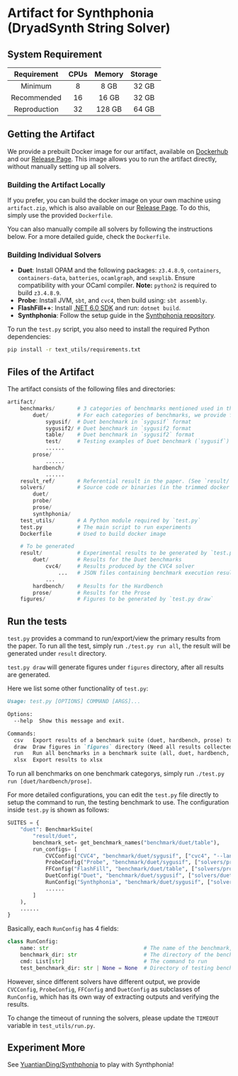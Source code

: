 
# Artifact for Synthphonia (DryadSynth String Solver)

## System Requirement

| Requirement  | CPUs | Memory | Storage |
| :--:         | :--: | :--:   | :--:    |
| Minimum      | 8    | 8 GB   | 32 GB   |
| Recommended  | 16   | 16 GB  | 32 GB   |
| Reproduction | 32   | 128 GB | 64 GB   |

## Getting the Artifact

We provide a prebuilt Docker image for our artifact, available on [Dockerhub](https://hub.docker.com/r/yuantianding/synthphonia) and our [Release Page](https://github.com/YuantianDing/Synthphonia/releases). This image allows you to run the artifact directly, without manually setting up all solvers.

### Building the Artifact Locally

If you prefer, you can build the docker image on your own machine using `artifact.zip`, which is also available on our [Release Page](https://github.com/YuantianDing/Synthphonia/releases). To do this, simply use the provided `Dockerfile`.

You can also manually compile all solvers by following the instructions below. For a more detailed guide, check the `Dockerfile`.

### Building Individual Solvers

- **Duet**: Install OPAM and the following packages: `z3.4.8.9`, `containers`, `containers-data`, `batteries`, `ocamlgraph`, and `sexplib`. Ensure compatibility with your OCaml compiler. **Note:** `python2` is required to build `z3.4.8.9`.
- **Probe**: Install JVM, `sbt`, and `cvc4`, then build using: `sbt assembly`.
- **FlashFill++**: Install [.NET 6.0 SDK](https://dotnet.microsoft.com/en-us/download/dotnet/6.0) and run: `dotnet build`.
- **Synthphonia**: Follow the setup guide in the [Synthphonia repository](https://github.com/YuantianDing/Synthphonia).

To run the `test.py` script, you also need to install the required Python dependencies:
```sh
pip install -r text_utils/requirements.txt
```


## Files of the Artifact

The artifact consists of the following files and directories:

```py
artifact/
    benchmarks/       # 3 categories of benchmarks mentioned used in the paper
        duet/         # For each categories of benchmarks, we provide files of different format.
            sygusif/  # Duet benchmark in `sygusif` format
            sygusif2/ # Duet benchmark in `sygusif2 format
            table/    # Duet benchmark in `sygusif2` format
            test/     # Testing examples of Duet benchmark (`sygusif`)
            ......
        prose/
            ......
        hardbench/
            ......
    result_ref/       # Referential result in the paper. (See `result/` for more details)
    solvers/          # Source code or binaries (in the trimmed docker image) of the solvers
        duet/
        probe/
        prose/
        synthphonia/
    test_utils/       # A Python module required by `test.py`
    test.py           # The main script to run experiments
    Dockerfile        # Used to build docker image

    # To be generated
    result/           # Experimental results to be generated by `test.py run all`
        duet/         # Results for the Duet benchmarks
            cvc4/     # Results produced by the CVC4 solver
                ...   # JSON files containing benchmark execution results
            ...
        hardbench/    # Results for the Hardbench
        prose/        # Results for the Prose
    figures/          # Figures to be generated by `test.py draw`
```

## Run the tests

`test.py` provides a command to run/export/view the primary results from the paper. To run all the test, simply run `./test.py run all`, the result will be generated under `result` directory.

`test.py draw` will generate figures under `figures` directory, after all results are generated. 

Here we list some other functionality of `test.py`:

```md
Usage: test.py [OPTIONS] COMMAND [ARGS]...

Options:
  --help  Show this message and exit.

Commands:
  csv   Export results of a benchmark suite (duet, hardbench, prose) to csv
  draw  Draw figures in `figures` directory (Need all results collected)
  run   Run all benchmarks in a benchmark suite (all, duet, hardbench, prose)
  xlsx  Export results to xlsx
```

To run all benchmarks on one benchmark categorys, simply run `./test.py run [duet/hardbench/prose]`.

For more detailed configurations, you can edit the `test.py` file directly to setup the command to run, the testing benchmark to use. The configuration inside `test.py` is shown as follows:

```py
SUITES = {
    "duet": BenchmarkSuite(
        "result/duet",
        benchmark_set= get_benchmark_names("benchmark/duet/table"),
        run_configs= [
            CVCConfig("CVC4", "benchmark/duet/sygusif", ["cvc4", "--lang=sygus1"], test_benchmark_dir="benchmark/duet/test"),
            ProbeConfig("Probe", "benchmark/duet/sygusif", ["solvers/probe/exec.sh"], test_benchmark_dir="benchmark/duet/test"),
            FFConfig("FlashFill", "benchmark/duet/table", ["solvers/prose/exec"], test_benchmark_dir="benchmark/duet/test", display_name="FlashFill++"),
            DuetConfig("Duet", "benchmark/duet/sygusif", ["solvers/duet/exec.sh"], test_benchmark_dir="benchmark/duet/test"),
            RunConfig("Synthphonia", "benchmark/duet/sygusif", ["solvers/synthphonia/synthphonia", "--cfg", "solvers/synthphonia/test/test2map.sl"], test_benchmark_dir="benchmark/duet/test"),
            ......
        ]
    ),
    ......
}
```

Basically, each `RunConfig` has 4 fields: 

```py
class RunConfig:
    name: str                              # The name of the benchmark, `test_utils` will convert this filed to `snake_case` as identifier.
    benchmark_dir: str                     # The directory of the benchmark to run.
    cmd: List[str]                         # The command to run
    test_benchmark_dir: str | None = None  # Directory of testing benchmarks.
```

However, since different solvers have different output, we provide `CVCConfig`, `ProbeConfig`, `FFConfig` and `DuetConfig` as subclasses of `RunConfig`, which has its own way of extracting outputs and verifying the results.

To change the timeout of running the solvers, please update the `TIMEOUT` variable in `test_utils/run.py`.

## Experiment More

See [YuantianDing/Synthphonia](https://github.com/YuantianDing/Synthphonia) to play with Synthphonia!
